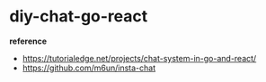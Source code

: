# diy-chat-go-react

**reference**
- https://tutorialedge.net/projects/chat-system-in-go-and-react/
- https://github.com/m6un/insta-chat

